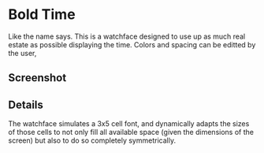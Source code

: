 # Bold Time
Like the name says. This is a watchface designed to use up as much real estate as possible displaying the time. Colors and spacing can be editted by the user, 

## Screenshot


## Details
The watchface simulates a 3x5 cell font, and dynamically adapts the sizes of those cells to not only fill all available space (given the dimensions of the screen) but also to do so completely symmetrically.
